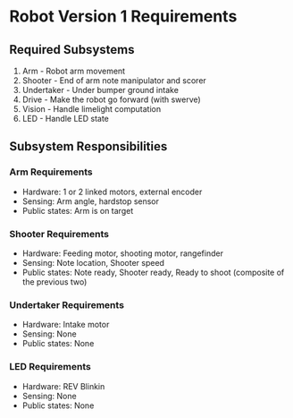 # Robot Version 1 Requirements

## Required Subsystems
1. Arm - Robot arm movement
2. Shooter - End of arm note manipulator and scorer
3. Undertaker - Under bumper ground intake
4. Drive - Make the robot go forward (with swerve)
5. Vision - Handle limelight computation
6. LED - Handle LED state

## Subsystem Responsibilities

### Arm Requirements

- Hardware: 1 or 2 linked motors, external encoder
- Sensing: Arm angle, hardstop sensor 
- Public states: Arm is on target

### Shooter Requirements

- Hardware: Feeding motor, shooting motor, rangefinder 
- Sensing: Note location, Shooter speed 
- Public states: Note ready, Shooter ready, Ready to shoot (composite of the previous two) 

### Undertaker Requirements

- Hardware: Intake motor
- Sensing: None
- Public states: None

### LED Requirements

- Hardware: REV Blinkin
- Sensing: None
- Public states: None